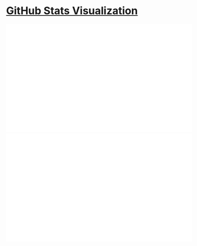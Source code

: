 # [GitHub Stats Visualization](https://github.com/pushpakumar2/github-stats)

<!--
https://github.community/t/support-theme-context-for-images-in-light-vs-dark-mode/147981/84
-->
<a href="https://github.com/jstrieb/github-stats">
<img src="https://github.com/pushpakumar2/pushpakumar2/blob/master/generated/overview.svg#gh-dark-mode-only" />
<img src="https://github.com/pushpakumar2/pushpakumar2/blob/master/generated/languages.svg#gh-dark-mode-only" />
</a>


